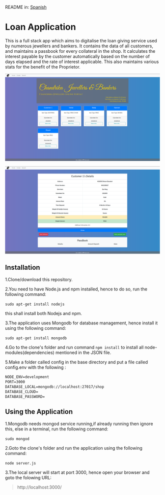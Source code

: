 README in: [Spanish](./README-ES.md)

# Loan Application
This is a full stack app which aims to digitalise the loan giving service used by numerous jewellers and bankers.
It contains the data of all customers, and maintains a passbook for every collateral in the shop.
It calculates the interest payable by the customer automatically based on the number of days elapsed and the rate of interest applicable.
This also maintains various stats for the benefit of the Proprietor. 

!["Main_page_ss](views/ss/ss_1.png)

!["Information_ss](views/ss/ss_2.png)

## Installation

1.Clone/download this repository.

2.You need to have Node.js and npm installed, hence to do so, run the following command:

```sudo apt-get install nodejs```

this shall install both Nodejs and npm.

3.The application uses Mongodb for database management, hence install it using the following command:

```sudo apt-get install mongodb```

4.Go to the clone's folder and run command `npm install` to install all node-modules(dependencies) mentioned in the JSON file.

5.Make a folder called config in the base directory and put a file called config.env with the following :
```
NODE_ENV=development
PORT=3000
DATABASE_LOCAL=mongodb://localhost:27017/shop
DATABASE_CLOUD=
DATABASE_PASSWORD=
```

## Using the Application

1.Mongodb needs mongod service running,if already running then ignore this, else in a terminal, run the following command:

``` sudo mongod ```

2.Goto the clone's folder and run the application using the following command:

``` node server.js ```

3.The local server will start at port 3000, hence open your browser and goto the folowing URL:

>http://localhost:3000/


